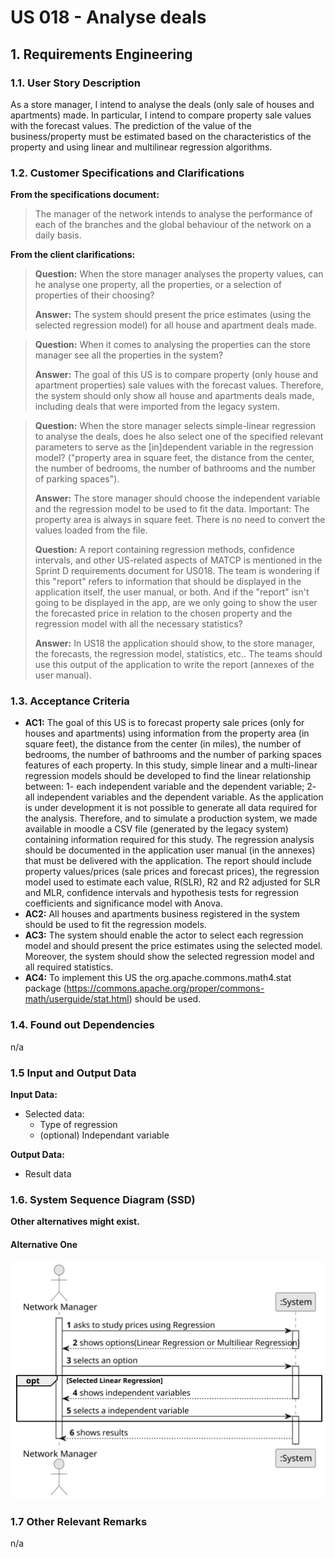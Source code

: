 # US 018 - Analyse deals

## 1. Requirements Engineering

### 1.1. User Story Description

As a store manager, I intend to analyse the deals (only sale of houses and apartments) made. In particular, I intend to
compare property sale values with the forecast values. The prediction of the value of the business/property must be
estimated based on the characteristics of the property and using linear and multilinear regression algorithms.

### 1.2. Customer Specifications and Clarifications

**From the specifications document:**

> The manager of the network intends to analyse the performance of each of the branches and the
> global behaviour of the network on a daily basis.



**From the client clarifications:**

> **Question:** When the store manager analyses the property values, can he analyse one property, all the properties, or
> a selection of properties of their choosing?
>
> **Answer:** The system should present the price estimates (using the selected regression model) for all house and
> apartment deals made.


> **Question:** When it comes to analysing the properties can the store manager see all the properties in the system?
>
> **Answer:** The goal of this US is to compare property (only house and apartment properties) sale values with the
> forecast values. Therefore, the system should only show all house and apartments deals made, including deals that were
> imported from the legacy system.


> **Question:** When the store manager selects simple-linear regression to analyse the deals, does he also select one of
> the specified relevant parameters to serve as the [in]dependent variable in the regression model? ("property area in
> square feet, the distance from the center, the number of bedrooms, the number of bathrooms and the number of parking
> spaces").
>
> **Answer:** The store manager should choose the independent variable and the regression model to be used to fit the
> data.
> Important: The property area is always in square feet. There is no need to convert the values loaded from the file.
>
> **Question:** A report containing regression methods, confidence intervals, and other US-related aspects of MATCP is
> mentioned in the Sprint D requirements document for US018. The team is wondering if this "report" refers to information
> that should be displayed in the application itself, the user manual, or both. And if the "report" isn't going to be
> displayed in the app, are we only going to show the user the forecasted price in relation to the chosen property and the
> regression model with all the necessary statistics?
>
> **Answer:** In US18 the application should show, to the store manager, the forecasts, the regression model,
> statistics, etc.. The teams should use this output of the application to write the report (annexes of the user manual).

### 1.3. Acceptance Criteria

* **AC1:** The goal of this US is to forecast property sale prices (only for houses and apartments) using information
  from the property area (in square feet), the distance from the center (in miles), the number of bedrooms, the number
  of bathrooms and the number of parking spaces features of each property. In this study, simple linear and a
  multi-linear regression models should be developed to find the linear relationship between: 1- each independent
  variable and the dependent variable; 2- all independent variables and the dependent variable. As the application is
  under development it is not possible to generate all data required for the analysis. Therefore, and to simulate a
  production system, we made available in moodle a CSV file (generated by the legacy system) containing information
  required for this study. The regression analysis should be documented in the application user manual (in the annexes)
  that must be delivered with the application. The report should include property values/prices (sale prices and
  forecast prices), the regression model used to estimate each value, R(SLR), R2 and R2 adjusted for SLR and MLR,
  confidence intervals and hypothesis tests for regression coefficients and significance model with Anova.
* **AC2:** All houses and apartments business registered in the system should be used to fit the regression models.
* **AC3:** The system should enable the actor to select each regression model and should present the price estimates
  using the selected model. Moreover, the system should show the selected regression model and all required statistics.
* **AC4:** To implement this US the org.apache.commons.math4.stat
  package (https://commons.apache.org/proper/commons-math/userguide/stat.html) should be used.

### 1.4. Found out Dependencies

n/a

### 1.5 Input and Output Data

**Input Data:**
* Selected data:
    * Type of regression
    * (optional) Independant variable

**Output Data:**

* Result data

### 1.6. System Sequence Diagram (SSD)

**Other alternatives might exist.**

#### Alternative One

![System Sequence Diagram - Alternative One](svg/us018-system-sequence-diagram-alternative-one.svg)


### 1.7 Other Relevant Remarks

n/a